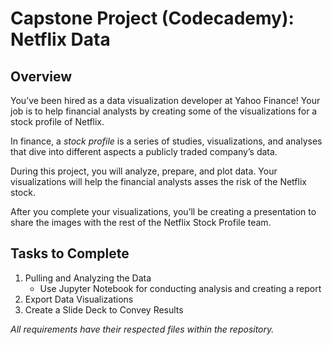 # Capstone Project (Codecademy): Netflix Data

## Overview

You’ve been hired as a data  visualization developer at Yahoo Finance! Your job is to help financial  analysts by creating some of the visualizations for a stock profile of  Netflix.

In finance, a *stock profile* is a series of studies, visualizations, and analyses that dive into different aspects a publicly traded company’s data.

During this project, you will  analyze, prepare, and plot data. Your visualizations will help the  financial analysts asses the risk of the Netflix stock.

After you complete your  visualizations, you’ll be creating a presentation to share the images  with the rest of the Netflix Stock Profile team.



## Tasks to Complete

1. Pulling and Analyzing the Data
   - Use Jupyter Notebook for conducting analysis and creating a report
2. Export Data Visualizations
3. Create a Slide Deck to Convey Results

*All requirements have their respected files within the repository.*

